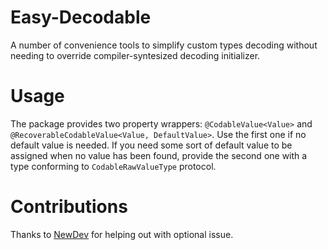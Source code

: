 # Easy-Decodable

A number of convenience tools to simplify custom types decoding without needing to override compiler-syntesized decoding initializer.

# Usage

The package provides two property wrappers: `@CodableValue<Value>` and `@RecoverableCodableValue<Value, DefaultValue>`. 
Use the first one if no default value is needed. 
If you need some sort of default value to be assigned when no value has been found, provide the second one with a type conforming to `CodableRawValueType` protocol. 

# Contributions

Thanks to [NewDev](https://stackoverflow.com/users/968155/new-dev) for helping out with optional issue.
